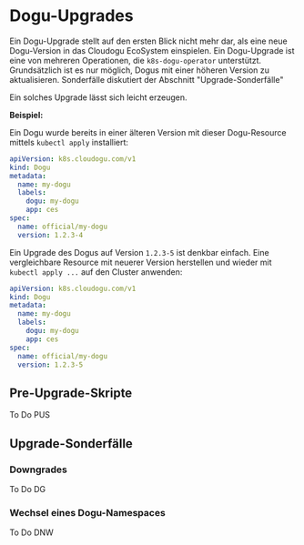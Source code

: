 # Dogu-Upgrades

Ein Dogu-Upgrade stellt auf den ersten Blick nicht mehr dar, als eine neue Dogu-Version in das Cloudogu EcoSystem einspielen. Ein Dogu-Upgrade ist eine von mehreren Operationen, die `k8s-dogu-operator` unterstützt. Grundsätzlich ist es nur möglich, Dogus mit einer höheren Version zu aktualisieren. Sonderfälle diskutiert der Abschnitt "Upgrade-Sonderfälle"

Ein solches Upgrade lässt sich leicht erzeugen.

**Beispiel:**

Ein Dogu wurde bereits in einer älteren Version mit dieser Dogu-Resource mittels `kubectl apply` installiert:

```yaml
apiVersion: k8s.cloudogu.com/v1
kind: Dogu
metadata:
  name: my-dogu
  labels:
    dogu: my-dogu
    app: ces
spec:
  name: official/my-dogu
  version: 1.2.3-4
```

Ein Upgrade des Dogus auf Version `1.2.3-5` ist denkbar einfach. Eine vergleichbare Resource mit neuerer Version herstellen und wieder mit `kubectl apply ...` auf den Cluster anwenden:

```yaml
apiVersion: k8s.cloudogu.com/v1
kind: Dogu
metadata:
  name: my-dogu
  labels:
    dogu: my-dogu
    app: ces
spec:
  name: official/my-dogu
  version: 1.2.3-5
```

## Pre-Upgrade-Skripte

To Do PUS

## Upgrade-Sonderfälle

### Downgrades

To Do DG

### Wechsel eines Dogu-Namespaces

To Do DNW